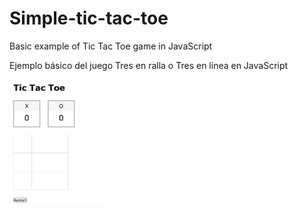 # Simple-tic-tac-toe

Basic example of Tic Tac Toe game in JavaScript

Ejemplo básico del juego Tres en ralla o Tres en línea en JavaScript


<img alt="alt_text" width="30%" src="https://github.com/loiseupro/Simple-tic-tac-toe/blob/main/preview.jpg" />


